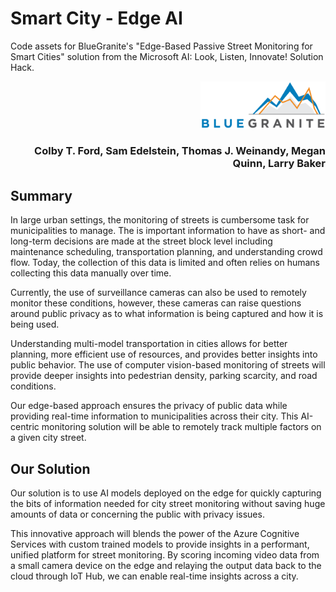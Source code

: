 # Smart City - Edge AI
Code assets for BlueGranite's "Edge-Based Passive Street Monitoring for Smart Cities" solution from the Microsoft AI: Look, Listen, Innovate! Solution Hack.

<p align="right"><img src="https://raw.githubusercontent.com/BlueGranite/GenomicsWebinar_Aug2020/master/img/bg_logo.png" width="200px"></p>

<h3 align=right>Colby T. Ford, Sam Edelstein, Thomas J. Weinandy, Megan Quinn, Larry Baker</h3>

## Summary
In large urban settings, the monitoring of streets is cumbersome task for municipalities to manage. The is important information to have as short- and long-term decisions are made at the street block level including maintenance scheduling, transportation planning, and understanding crowd flow. Today, the collection of this data is limited and often relies on humans collecting this data manually over time.

Currently, the use of surveillance cameras can also be used to remotely monitor these conditions, however, these cameras can raise questions around public privacy as to what information is being captured and how it is being used.

Understanding multi-model transportation in cities allows for better planning, more efficient use of resources, and provides better insights into public behavior. The use of computer vision-based monitoring of streets will provide deeper insights into pedestrian density, parking scarcity, and road conditions.

Our edge-based approach ensures the privacy of public data while providing real-time information to municipalities across their city. This AI-centric monitoring solution will be able to remotely track multiple factors on a given city street.

## Our Solution

Our solution is to use AI models deployed on the edge for quickly capturing the bits of information needed for city street monitoring without saving huge amounts of data or concerning the public with privacy issues.

This innovative approach will blends the power of the Azure Cognitive Services with custom trained models to provide insights in a performant, unified platform for street monitoring. By scoring incoming video data from a small camera device on the edge and relaying the output data back to the cloud through IoT Hub, we can enable real-time insights across a city.
